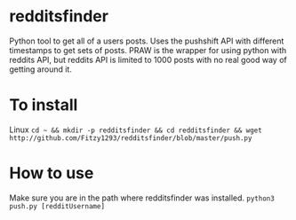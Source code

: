 # redditsfinder
Python tool to get all of a users posts. Uses the pushshift API with different timestamps to get sets of posts.
PRAW is the wrapper for using python with reddits API, but reddits API is limited to 1000 posts with no real good way of getting around it.

# To install 
Linux
`cd ~ && mkdir -p redditsfinder && cd redditsfinder && wget http://github.com/Fitzy1293/redditsfinder/blob/master/push.py`

# How to use
Make sure you are in the path where redditsfinder was installed. 
`python3 push.py [redditUsername]`
